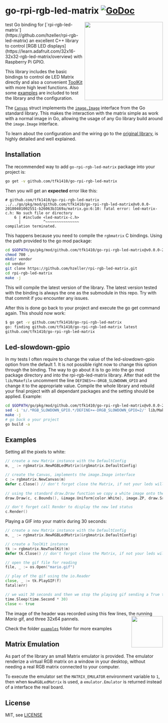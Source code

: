 # go-rpi-rgb-led-matrix [![GoDoc](https://godoc.org/github.com/tfk1410/go-rpi-rgb-led-matrix?status.svg)](https://godoc.org/github.com/tfk1410/go-rpi-rgb-led-matrix)
<img width="250" src="https://cloud.githubusercontent.com/assets/1573114/20248154/c17c1f2e-a9dd-11e6-805b-bf7d8ee73121.gif" align="right" />
test
Go binding for [`rpi-rgb-led-matrix`](https://github.com/hzeller/rpi-rgb-led-matrix) an excellent C++ library to control [RGB LED displays](https://learn.adafruit.com/32x16-32x32-rgb-led-matrix/overview) with Raspberry Pi GPIO.

This library includes the basic bindings to control de LED Matrix directly and also a convenient [ToolKit](https://godoc.org/github.com/tfk1410/go-rpi-rgb-led-matrix#ToolKit) with more high level functions. Also some [examples](https://github.com/tfk1410/go-rpi-rgb-led-matrix/tree/master/examples) are included to test the library and the configuration.

The [`Canvas`](https://godoc.org/github.com/tfk1410/go-rpi-rgb-led-matrix#Canvas) struct implements the [`image.Image`](https://golang.org/pkg/image/#Image) interface from the Go standard library. This makes the interaction with the matrix simple as work with a normal image in Go, allowing the usage of any Go library build around the `image.Image` interface.

To learn about the configuration and the wiring go to the [original library](https://github.com/hzeller/rpi-rgb-led-matrix), is highly detailed and well explained. 

Installation
------------

The recommended way to add `go-rpi-rgb-led-matrix` package into your project is:

```sh
go get -v github.com/tfk1410/go-rpi-rgb-led-matrix
```

Then you will get an **expected** error like this:

```
# github.com/tfk1410/go-rpi-rgb-led-matrix
../../go/pkg/mod/github.com/tfk1410/go-rpi-rgb-led-matrix@v0.0.0-20180401002551-b26063b3169a/matrix.go:6:10: fatal error: led-matrix-c.h: No such file or directory
    6 | #include <led-matrix-c.h>
      |          ^~~~~~~~~~~~~~~~
compilation terminated.
```

This happens because you need to compile the `rgbmatrix` C bindings. Using the path provided to the go mod package:
```sh
cd $GOPATH/go/pkg/mod/github.com/tfk1410/go-rpi-rgb-led-matrix@v0.0.0-20180401002551-b26063b3169a/
chmod 700 .
mkdir vendor
cd vendor
git clone https://github.com/hzeller/rpi-rgb-led-matrix.git
cd rpi-rgb-led-matrix
make -j
```

This will compile the latest version of the library. The latest version tested with the binding is always the one as the submodule in this repo. Try with that commit if you encounter any issues.

After this is done go back to your project and execute the go get command again. This should now work:

```sh
$ go get -v github.com/tfk1410/go-rpi-rgb-led-matrix
go: finding github.com/tfk1410/go-rpi-rgb-led-matrix latest
github.com/tfk1410/go-rpi-rgb-led-matrix
```

Led-slowdown-gpio
--------

In my tests I often require to change the value of the led-slowdown-gpio option from the default 1. It is not possible right now to change this option through the binding. The way to go about it is to go into the go mod package directory and into the rpi-rgb-led-matrix library. After that edit the `lib/Makefile` uncomment the line `DEFINES+=-DRGB_SLOWDOWN_GPIO` and change it to the appropriate value. Compile the whole library and rebuild your final project with all dependant packages and the setting should be applied. Example:
```sh
cd $GOPATH/go/pkg/mod/github.com/tfk1410/go-rpi-rgb-led-matrix@v0.0.0-20180401002551-b26063b3169a/vendor/rpi-rgb-led-matrix
sed -i 's/.*RGB_SLOWDOWN_GPIO.*/DEFINE+=-DRGB_SLOWDOWN_GPIO=2/' lib/Makefile
make -j
# go back o your project
go build -a
```


Examples
--------

Setting all the pixels to white:

```go
// create a new Matrix instance with the DefaultConfig
m, _ := rgbmatrix.NewRGBLedMatrix(&rgbmatrix.DefaultConfig)

// create the Canvas, implements the image.Image interface
c := rgbmatrix.NewCanvas(m)
defer c.Close() // don't forgot close the Matrix, if not your leds will remain on
 
// using the standard draw.Draw function we copy a white image onto the Canvas
draw.Draw(c, c.Bounds(), &image.Uniform{color.White}, image.ZP, draw.Src)

// don't forget call Render to display the new led status
c.Render()
``` 

Playing a GIF into your matrix during 30 seconds:

```go
// create a new Matrix instance with the DefaultConfig
m, _ := rgbmatrix.NewRGBLedMatrix(&rgbmatrix.DefaultConfig)

// create a ToolKit instance
tk := rgbmatrix.NewToolKit(m)
defer tk.Close() // don't forgot close the Matrix, if not your leds will remain on

// open the gif file for reading
file, _ := os.Open("mario.gif")

// play of the gif using the io.Reader
close, _ := tk.PlayGIF(f)
fatal(err)

// we wait 30 seconds and then we stop the playing gif sending a True to the returned chan
time.Sleep(time.Second * 30)
close <- true
```

The image of the header was recorded using this few lines, the running _Mario_ gif, and three 32x64 pannels. 
<img src="https://cloud.githubusercontent.com/assets/1573114/20248173/2e2f97ae-a9de-11e6-95e6-e0548199501d.gif" align="right" width="100" />

Check the folder [`examples`](https://github.com/tfk1410/go-rpi-rgb-led-matrix/tree/master/examples) folder for more examples


Matrix Emulation
----------------

As part of the library an small Matrix emulator is provided. The emulator renderize a virtual RGB matrix on a window in your desktop, without needing a real RGB matrix connected to your computer.

To execute the emulator set the `MATRIX_EMULATOR` environment variable to `1`, then when `NewRGBLedMatrix` is used, a `emulator.Emulator` is returned instead of a interface the real board.


License
-------

MIT, see [LICENSE](LICENSE)
